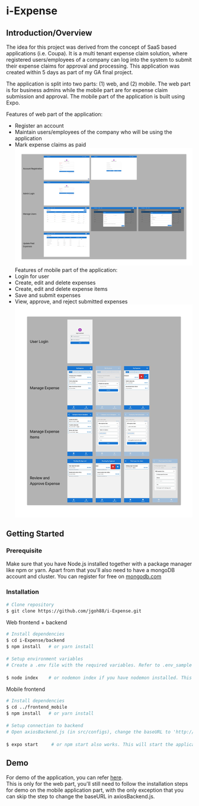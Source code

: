# i-Expense
## Introduction/Overview
The idea for this project was derived from the concept of SaaS based applications (i.e. Coupa). It is a multi tenant expense claim solution, where registered users/employees of a company can log into the system to submit their expense claims for approval and processing. This application was created within 5 days as part of my GA final project.

The application is split into two parts: (1) web, and (2) mobile. The web part is for business admins while the mobile part are for expense claim submission and approval. The mobile part of the application is built using Expo.

Features of web part of the application:
* Register an account
* Maintain users/employees of the company who will be using the application
* Mark expense claims as paid
![alt text](./assets/screenshots/i-Expense_web.png "i-Expense web feature screenshots")
Features of mobile part of the application:
* Login for user
* Create, edit and delete expenses
* Create, edit and delete expense items
* Save and submit expenses
* View, approve, and reject submitted expenses
![alt text](./assets/screenshots/i-Expense_mobile.png "i-Expense mobile feature screenshots")
## Getting Started
### Prerequisite
Make sure that you have Node.js installed together with a package manager like npm or yarn.
Apart from that you'll also need to have a mongoDB account and cluster. You can register for free on [mongodb.com](https://www.mongodb.com/)

### Installation
```bash
# Clone repository
$ git clone https://github.com/jgoh88/i-Expense.git
```
Web frontend + backend
```bash
# Install dependencies
$ cd i-Expense/backend
$ npm install   # or yarn install

# Setup environment variables
# Create a .env file with the required variables. Refer to .env_sample in backend folder

$ node index    # or nodemon index if you have nodemon installed. This will start the application
```
Mobile frontend
```bash
# Install dependencies
$ cd ../frontend_mobile
$ npm install   # or yarn install

# Setup connection to backend
# Open axiosBackend.js (in src/configs), change the baseURL to 'http://localhost:< YOUR PORT >/api'

$ expo start     # or npm start also works. This will start the application
```

## Demo
For demo of the application, you can refer [here](https://i-expense.onrender.com).  
This is only for the web part, you'll still need to follow the installation steps for demo on the mobile application part, with the only exception that you can skip the step to change the baseURL in axiosBackend.js.
